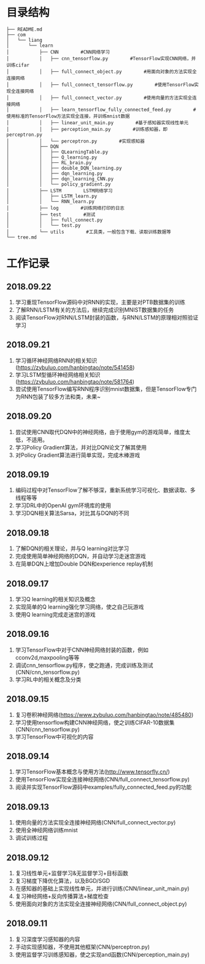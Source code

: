 # 目录结构 #

	├── README.md
	├── com
	│   └── liang
	│       └── learn
	│           ├── CNN        #CNN网络学习
	│           │   ├── cnn_tensorflow.py        #TensorFlow实现CNN网络，并训练cifar
	│           │   ├── full_connect_object.py        #用面向对象的方法实现全连接网络
	│           │   ├── full_connect_tensorflow.py        #使用TensorFlow实现全连接网络
	│           │   ├── full_connect_vector.py        #使用向量的方法实现全连接网络
	│           │   ├── learn_tensorflow_fully_connected_feed.py        #使用标准的TensorFlow方法实现全连接，并训练mnist数据
	│           │   ├── linear_unit_main.py        #基于感知器实现线性单元
	│           │   ├── perception_main.py        #训练感知器，即perceptron.py
	│           │   └── perceptron.py        #实现感知器
	│           ├── DQN
	│           │   ├── QLearningTable.py
	│           │   ├── Q_learning.py
	│           │   ├── RL_brain.py
	│           │   ├── double_DQN_learning.py
	│           │   ├── dqn_learning.py
	│           │   ├── dqn_learning_CNN.py
	│           │   └── policy_gradient.py
	│           ├── LSTM        LSTM网络学习
	│           │   ├── LSTM_learn.py
	│           │   └── RNN_learn.py
	│           ├── log        #训练网络打印的日志
	│           ├── test        #测试
	│           │   ├── full_connect.py
	│           │   └── test.py
	│           └── utils        #工具类，一般包含下载、读取训练数据等
	└── tree.md



# 工作记录 #
## 2018.09.22 ##
1. 学习重现TensorFlow源码中对RNN的实现，主要是对PTB数据集的训练
2. 了解RNN/LSTM有关的方法后，继续完成识别MNIST数据集的任务
3. 阅读TensorFlow对RNN/LSTM封装的函数，与RNN/LSTM的原理相对照验证学习

## 2018.09.21 ##
1. 学习循环神经网络RNN的相关知识(https://zybuluo.com/hanbingtao/note/541458)
2. 学习LSTM型循环神经网络相关知识(https://zybuluo.com/hanbingtao/note/581764)
3. 尝试使用TensorFlow编写RNN程序识别mnist数据集，但是TensorFlow专门为RNN包装了较多方法和类，未果~

## 2018.09.20 ##
1. 尝试使用CNN取代DQN中的神经网络，由于使用gym的游戏简单，维度太低，不适用。
2. 学习Policy Gradient算法，并对比DQN论文了解其使用
3. 对Policy Gradient算法进行简单实现，完成木棒游戏

## 2018.09.19 ##
1. 编码过程中对TensorFlow了解不够深，重新系统学习可视化、数据读取、多线程等等
2. 学习DRL中的OpenAI gym环境库的使用
3. 学习DQN相关算法Sarsa，对比其与DQN的不同

## 2018.09.18 ##
1. 了解DQN的相关理论，并与Q learning对比学习
2. 完成使用简单神经网络的DQN，并自动学习走迷宫游戏
3. 在简单DQN上增加Double DQN和experience replay机制

## 2018.09.17 ##
1. 学习Q learning的相关知识及概念
2. 实现简单的Q learning强化学习网络，使之自己玩游戏
3. 使用Q learning完成走迷宫的游戏

## 2018.09.16 ##
1. 学习TensorFlow中对于CNN神经网络封装的函数，例如cconv2d,maxpooling等等
2. 调试cnn_tensorflow.py程序，使之跑通，完成训练及测试(CNN/cnn_tensorflow.py)
3. 学习RL中的相关概念及分类

## 2018.09.15 ##
1. 复习卷积神经网络(https://www.zybuluo.com/hanbingtao/note/485480)
2. 学习使用tensorflow构建CNN神经网络，使之训练CIFAR-10数据集(CNN/cnn_tensorflow.py)
3. 学习TensorFlow中可视化的内容

## 2018.09.14 ##
1. 学习TensorFlow基本概念与使用方法(http://www.tensorfly.cn/)
2. 使用TensorFlow实现全连接神经网络(CNN/full_connect_tensorflow.py)
3. 阅读并实现TensorFlow源码中examples/fully_connected_feed.py的功能


## 2018.09.13 ##
1. 使用向量的方法实现全连接神经网络(CNN/full_connect_vector.py)
2. 使用全神经网络训练mnist
3. 调试训练过程

## 2018.09.12 ##
1. 复习线性单元+监督学习&无监督学习+目标函数
2. 复习梯度下降优化算法，以及BGD/SGD
3. 在感知器的基础上实现线性单元，并进行训练(CNN/linear_unit_main.py)
4. 复习神经网络+反向传播算法+梯度检查
5. 使用面向对象的方法实现全连接神经网络(CNN/full_connect_object.py)


##  2018.09.11  ##
1. 复习深度学习感知器的内容
2. 手动实现感知器，不使用其他框架(CNN/perceptron.py)
3. 使用监督学习训练感知器，使之实现and函数(CNN/perception_main.py)